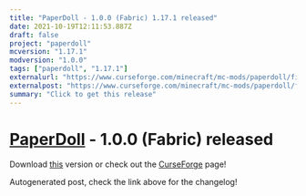 ```yaml
---
title: "PaperDoll - 1.0.0 (Fabric) 1.17.1 released"
date: 2021-10-19T12:11:53.887Z
draft: false
project: "paperdoll"
mcversion: "1.17.1"
modversion: "1.0.0"
tags: ["paperdoll", "1.17.1"]
externalurl: "https://www.curseforge.com/minecraft/mc-mods/paperdoll/files/3496101"
externalpost: "https://www.curseforge.com/minecraft/mc-mods/paperdoll/files/3496101"
summary: "Click to get this release"
---
```

# [PaperDoll](/project/paperdoll) - 1.0.0 (Fabric) released
Download [this](https://www.curseforge.com/minecraft/mc-mods/paperdoll/files/3496101) version or check out the [CurseForge](https://www.curseforge.com/minecraft/mc-mods/paperdoll) page!

Autogenerated post, check the link above for the changelog!
